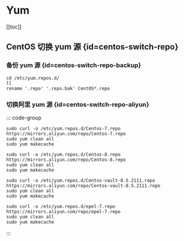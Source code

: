 # Yum

[[toc]]

## CentOS 切换 yum 源 {id=centos-switch-repo}

### 备份 yum 源 {id=centos-switch-repo-backup}

```shell
cd /etc/yum.repos.d/
ll
rename '.repo' '.repo.bak' CentOS*.repo
```

### 切换阿里 yum 源 {id=centos-switch-repo-aliyun}

::: code-group

```shell [CentOS 7]
sudo curl -o /etc/yum.repos.d/Centos-7.repo https://mirrors.aliyun.com/repo/Centos-7.repo
sudo yum clean all
sudo yum makecache
```

```shell [CentOS 8]
sudo curl -o /etc/yum.repos.d/Centos-8.repo https://mirrors.aliyun.com/repo/Centos-8.repo
sudo yum clean all
sudo yum makecache
```

```shell [CentOS vault 8.5.2111]
sudo curl -o /etc/yum.repos.d/Centos-vault-8.5.2111.repo https://mirrors.aliyun.com/repo/Centos-vault-8.5.2111.repo
sudo yum clean all
sudo yum makecache
```

```shell [epel 7]
sudo curl -o /etc/yum.repos.d/epel-7.repo https://mirrors.aliyun.com/repo/epel-7.repo
sudo yum clean all
sudo yum makecache
```

:::